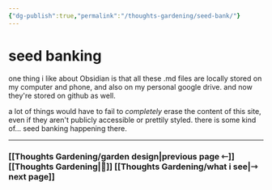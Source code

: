 ```yaml
---
{"dg-publish":true,"permalink":"/thoughts-gardening/seed-bank/"}
---
```


# seed banking

one thing i like about Obsidian is that all these .md files are locally stored on my computer and phone, and also on my personal google drive. and now they're stored on github as well. 

a lot of things would have to fail to *completely* erase the content of this site, even if they aren't publicly accessible or prettily styled. there is some kind of... seed banking happening there.

---
### [[Thoughts Gardening/garden design\|previous page ⇽]] [[Thoughts Gardening\|💬]] [[Thoughts Gardening/what i see\|⇾ next page]]